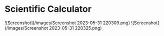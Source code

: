 # Scientific Calculator

![Screenshot](/images/Screenshot 2023-05-31 220309.png)
![Screenshot](/images/Screenshot 2023-05-31 220325.png)
